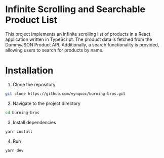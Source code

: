 # Infinite Scrolling and Searchable Product List

This project implements an infinite scrolling list of products in a React application written in TypeScript. The product data is fetched from the DummyJSON Product API. Additionally, a search functionality is provided, allowing users to search for products by name.

# Installation

1. Clone the repository

```bash
git clone https://github.com/vynquoc/burning-bros.git
```

2. Navigate to the project directory

```bash
cd burning-bros
```

3. Install dependencies

```bash
yarn install
```

4. Run

```
yarn dev
```
